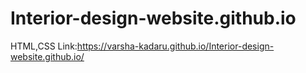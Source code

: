 # Interior-design-website.github.io
HTML,CSS
Link:https://varsha-kadaru.github.io/Interior-design-website.github.io/
